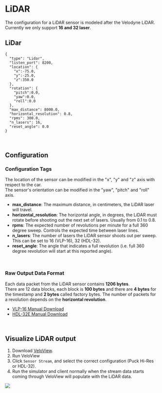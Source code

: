 # LiDAR

The configuration for a LiDAR sensor is modeled after the Velodyne LiDAR. Currently we only support **16 and 32 laser**.

## LiDar

```
{
  "type": "Lidar",
  "listen_port": 8200,
  "location": {
    "x":-75.0,
    "y":-25.0,
    "z":350.0
  },
  "rotation": {
    "pitch":0.0,
    "yaw":0.0,
    "roll":0.0
  },
  "max_distance": 8000.0,
  "horizontal_resolution": 0.8,
  "rpms": 300.0,
  "n_lasers": 16,
  "reset_angle": 0.0
}
```
<p>&nbsp;</p>


## Configuration

### Configuration Tags
The location of the sensor can be modified in the "x", "y" and "z" axis with respect to the car.   
The sensor's orientation can be modified in the "yaw", "pitch" and "roll" axis.

- **max_distance**: The maximum distance, in centimeters, the LiDAR laser will travel.
- **horizontal_resolution**: The horizontal angle, in degrees, the LiDAR must rotate before shooting out the next set of lasers. Usually from 0.1 to 0.8.
- **rpms**: The expected number of revolutions per minute for a full 360 degree sweep. Controls the expected time between laser lines.
- **n_lasers**: The number of lasers the LiDAR sensor shoots out per sweep. This can be set to 16 (VLP-16), 32 (HDL-32).
- **reset_angle**: The angle that indicates a full revolution (i.e. full 360 degree revolution will start at this reported angle).
<p>&nbsp;</p>


### Raw Output Data Format
Each data packet from the LiDAR sensor contains **1206 bytes**.  
There are 12 data blocks, each block is **100 bytes** and there are **4 bytes** for the timestamp and **2 bytes** called factory bytes. The number of packets for a revolution depends on the **horizontal revolution**.  

- [VLP-16 Manual Download](http://velodynelidar.com/vlp-16.html)
- [HDL-32E Manual Download](http://velodynelidar.com/hdl-32e.html)

<p>&nbsp;</p>


## Visualize LiDAR output
1. Download [VeloView](https://www.paraview.org/VeloView/). 
2. Run VeloView
3. Click `Sensor Stream`, and select the correct configuration (Puck Hi-Res or HDL-32). 
3. Run the simulator and client normally when the stream data starts coming through VeloView will populate with the LiDAR data.

<p class="img_container">
  <img class="lg_img" src="https://github.com/monoDriveIO/Client/raw/master/WikiPhotos/lidarsensor.PNG"/>
</p>  
